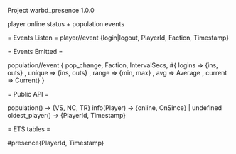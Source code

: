 
Project warbd_presence 1.0.0

player online status + population events


= Events Listen =
player/<faction>/event
    {login|logout, PlayerId, Faction, Timestamp}


= Events Emitted =

population/<faction>/event
    { pop_change, Faction, IntervalSecs,
        #{ logins   => {ins, outs}
         , unique   => {ins, outs}
         , range    => {min, max}
         , avg      => Average
         , current  => Current}
    }

    
= Public API =

population() -> {VS, NC, TR}
info(Player) -> {online, OnSince} | undefined
oldest_player() -> {PlayerId, Timestamp}


= ETS tables =

#presence{PlayerId, Timestamp}